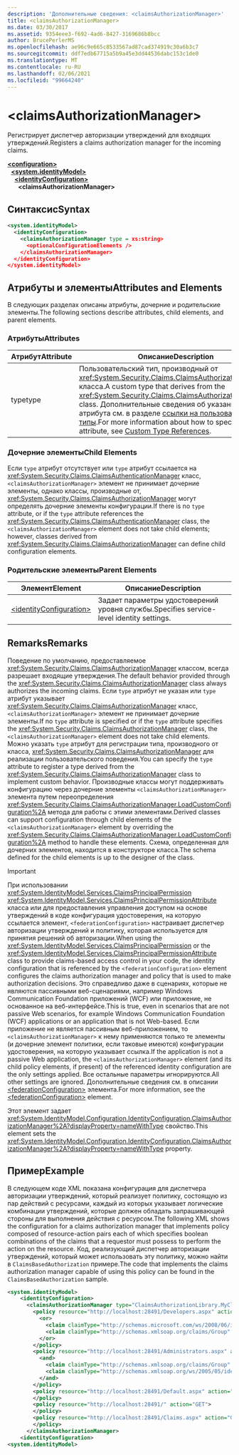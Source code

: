 ```yaml
---
description: 'Дополнительные сведения: <claimsAuthorizationManager>'
title: <claimsAuthorizationManager>
ms.date: 03/30/2017
ms.assetid: 9354eee3-f692-4ad6-8427-3169686b8bcc
author: BrucePerlerMS
ms.openlocfilehash: ae96c9e665c8533567ad87cad374919c30a6b3c7
ms.sourcegitcommit: ddf7edb67715a5b9a45e3dd44536dabc153c1de0
ms.translationtype: MT
ms.contentlocale: ru-RU
ms.lasthandoff: 02/06/2021
ms.locfileid: "99664240"
---
```

# \<claimsAuthorizationManager>

<span data-ttu-id="d8482-102">Регистрирует диспетчер авторизации утверждений для входящих утверждений.</span><span class="sxs-lookup"><span data-stu-id="d8482-102">Registers a claims authorization manager for the incoming claims.</span></span>  
  
[**\<configuration>**](../configuration-element.md)\
&nbsp;&nbsp;[**\<system.identityModel>**](system-identitymodel.md)\
&nbsp;&nbsp;&nbsp;&nbsp;[**\<identityConfiguration>**](identityconfiguration.md)\
&nbsp;&nbsp;&nbsp;&nbsp;&nbsp;&nbsp;**\<claimsAuthorizationManager>**  
  
## <a name="syntax"></a><span data-ttu-id="d8482-103">Синтаксис</span><span class="sxs-lookup"><span data-stu-id="d8482-103">Syntax</span></span>  
  
```xml  
<system.identityModel>  
  <identityConfiguration>  
    <claimsAuthorizationManager type = xs:string>  
      <optionalConfigurationElements />  
    </claimsAuthorizationManager>  
  </identityConfiguration>  
</system.identityModel>  
```  
  
## <a name="attributes-and-elements"></a><span data-ttu-id="d8482-104">Атрибуты и элементы</span><span class="sxs-lookup"><span data-stu-id="d8482-104">Attributes and Elements</span></span>  

 <span data-ttu-id="d8482-105">В следующих разделах описаны атрибуты, дочерние и родительские элементы.</span><span class="sxs-lookup"><span data-stu-id="d8482-105">The following sections describe attributes, child elements, and parent elements.</span></span>  
  
### <a name="attributes"></a><span data-ttu-id="d8482-106">Атрибуты</span><span class="sxs-lookup"><span data-stu-id="d8482-106">Attributes</span></span>  
  
|<span data-ttu-id="d8482-107">Атрибут</span><span class="sxs-lookup"><span data-stu-id="d8482-107">Attribute</span></span>|<span data-ttu-id="d8482-108">Описание</span><span class="sxs-lookup"><span data-stu-id="d8482-108">Description</span></span>|  
|---------------|-----------------|  
|<span data-ttu-id="d8482-109">type</span><span class="sxs-lookup"><span data-stu-id="d8482-109">type</span></span>|<span data-ttu-id="d8482-110">Пользовательский тип, производный от <xref:System.Security.Claims.ClaimsAuthorizationManager> класса.</span><span class="sxs-lookup"><span data-stu-id="d8482-110">A custom type that derives from the <xref:System.Security.Claims.ClaimsAuthorizationManager> class.</span></span> <span data-ttu-id="d8482-111">Дополнительные сведения об указании `type` атрибута см. в разделе [ссылки на пользовательские типы](../windows-workflow-foundation/index.md).</span><span class="sxs-lookup"><span data-stu-id="d8482-111">For more information about how to specify the `type` attribute, see [Custom Type References](../windows-workflow-foundation/index.md).</span></span>|  
  
### <a name="child-elements"></a><span data-ttu-id="d8482-112">Дочерние элементы</span><span class="sxs-lookup"><span data-stu-id="d8482-112">Child Elements</span></span>  

 <span data-ttu-id="d8482-113">Если `type` атрибут отсутствует или `type` атрибут ссылается на <xref:System.Security.Claims.ClaimsAuthenticationManager> класс, `<claimsAuthorizationManager>` элемент не принимает дочерние элементы, однако классы, производные от, <xref:System.Security.Claims.ClaimsAuthorizationManager> могут определять дочерние элементы конфигурации.</span><span class="sxs-lookup"><span data-stu-id="d8482-113">If there is no `type` attribute, or if the `type` attribute references the <xref:System.Security.Claims.ClaimsAuthenticationManager> class, the `<claimsAuthorizationManager>` element does not take child elements; however, classes derived from <xref:System.Security.Claims.ClaimsAuthorizationManager> can define child configuration elements.</span></span>  
  
### <a name="parent-elements"></a><span data-ttu-id="d8482-114">Родительские элементы</span><span class="sxs-lookup"><span data-stu-id="d8482-114">Parent Elements</span></span>  
  
|<span data-ttu-id="d8482-115">Элемент</span><span class="sxs-lookup"><span data-stu-id="d8482-115">Element</span></span>|<span data-ttu-id="d8482-116">Описание</span><span class="sxs-lookup"><span data-stu-id="d8482-116">Description</span></span>|  
|-------------|-----------------|  
|[\<identityConfiguration>](identityconfiguration.md)|<span data-ttu-id="d8482-117">Задает параметры удостоверений уровня службы.</span><span class="sxs-lookup"><span data-stu-id="d8482-117">Specifies service-level identity settings.</span></span>|  
  
## <a name="remarks"></a><span data-ttu-id="d8482-118">Remarks</span><span class="sxs-lookup"><span data-stu-id="d8482-118">Remarks</span></span>  

 <span data-ttu-id="d8482-119">Поведение по умолчанию, предоставляемое <xref:System.Security.Claims.ClaimsAuthorizationManager> классом, всегда разрешает входящие утверждения.</span><span class="sxs-lookup"><span data-stu-id="d8482-119">The default behavior provided through the <xref:System.Security.Claims.ClaimsAuthorizationManager> class always authorizes the incoming claims.</span></span> <span data-ttu-id="d8482-120">Если `type` атрибут не указан или `type` атрибут указывает <xref:System.Security.Claims.ClaimsAuthorizationManager> класс, `<claimsAuthorizationManager>` элемент не принимает дочерние элементы.</span><span class="sxs-lookup"><span data-stu-id="d8482-120">If no `type` attribute is specified or if the `type` attribute specifies the <xref:System.Security.Claims.ClaimsAuthorizationManager> class, the `<claimsAuthorizationManager>` element does not take child elements.</span></span> <span data-ttu-id="d8482-121">Можно указать `type` атрибут для регистрации типа, производного от класса, <xref:System.Security.Claims.ClaimsAuthorizationManager> для реализации пользовательского поведения.</span><span class="sxs-lookup"><span data-stu-id="d8482-121">You can specify the `type` attribute to register a type derived from the <xref:System.Security.Claims.ClaimsAuthorizationManager> class to implement custom behavior.</span></span> <span data-ttu-id="d8482-122">Производные классы могут поддерживать конфигурацию через дочерние элементы `<claimsAuthorizationManager>` элемента путем переопределения <xref:System.Security.Claims.ClaimsAuthorizationManager.LoadCustomConfiguration%2A> метода для работы с этими элементами.</span><span class="sxs-lookup"><span data-stu-id="d8482-122">Derived classes can support configuration through child elements of the `<claimsAuthorizationManager>` element by overriding the <xref:System.Security.Claims.ClaimsAuthorizationManager.LoadCustomConfiguration%2A> method to handle these elements.</span></span> <span data-ttu-id="d8482-123">Схема, определенная для дочерних элементов, находится в конструкторе класса.</span><span class="sxs-lookup"><span data-stu-id="d8482-123">The schema defined for the child elements is up to the designer of the class.</span></span>  
  
> [!IMPORTANT]
> <span data-ttu-id="d8482-124">При использовании <xref:System.IdentityModel.Services.ClaimsPrincipalPermission> <xref:System.IdentityModel.Services.ClaimsPrincipalPermissionAttribute> класса или для предоставления управления доступом на основе утверждений в коде конфигурация удостоверения, на которую ссылается элемент, `<federationConfiguration>` настраивает диспетчер авторизации утверждений и политику, которая используется для принятия решений об авторизации.</span><span class="sxs-lookup"><span data-stu-id="d8482-124">When using the <xref:System.IdentityModel.Services.ClaimsPrincipalPermission> or the <xref:System.IdentityModel.Services.ClaimsPrincipalPermissionAttribute> class to provide claims-based access control in your code, the identity configuration that is referenced by the `<federationConfiguration>` element configures the claims authorization manager and policy that is used to make authorization decisions.</span></span> <span data-ttu-id="d8482-125">Это справедливо даже в сценариях, которые не являются пассивными веб-сценариями, например Windows Communication Foundation приложений (WCF) или приложение, не основанное на веб-интерфейсе.</span><span class="sxs-lookup"><span data-stu-id="d8482-125">This is true, even in scenarios that are not passive Web scenarios, for example Windows Communication Foundation (WCF) applications or an application that is not Web-based.</span></span> <span data-ttu-id="d8482-126">Если приложение не является пассивным веб-приложением, то `<claimsAuthorizationManager>` к нему применяются только те элементы (и дочерние элемент политики, если таковые имеются) конфигурации удостоверения, на которую указывает ссылка.</span><span class="sxs-lookup"><span data-stu-id="d8482-126">If the application is not a passive Web application, the `<claimsAuthorizationManager>` element (and its child policy elements, if present) of the referenced identity configuration are the only settings applied.</span></span> <span data-ttu-id="d8482-127">Все остальные параметры игнорируются.</span><span class="sxs-lookup"><span data-stu-id="d8482-127">All other settings are ignored.</span></span> <span data-ttu-id="d8482-128">Дополнительные сведения см. в описании [\<federationConfiguration>](federationconfiguration.md) элемента.</span><span class="sxs-lookup"><span data-stu-id="d8482-128">For more information, see the [\<federationConfiguration>](federationconfiguration.md) element.</span></span>  
  
 <span data-ttu-id="d8482-129">Этот элемент задает <xref:System.IdentityModel.Configuration.IdentityConfiguration.ClaimsAuthorizationManager%2A?displayProperty=nameWithType> свойство.</span><span class="sxs-lookup"><span data-stu-id="d8482-129">This element sets the <xref:System.IdentityModel.Configuration.IdentityConfiguration.ClaimsAuthorizationManager%2A?displayProperty=nameWithType> property.</span></span>  
  
## <a name="example"></a><span data-ttu-id="d8482-130">Пример</span><span class="sxs-lookup"><span data-stu-id="d8482-130">Example</span></span>  

 <span data-ttu-id="d8482-131">В следующем коде XML показана конфигурация для диспетчера авторизации утверждений, который реализует политику, состоящую из пар действий с ресурсами, каждый из которых указывает логические комбинации утверждений, которые должен обладать запрашивающей стороны для выполнения действия с ресурсом.</span><span class="sxs-lookup"><span data-stu-id="d8482-131">The following XML shows the configuration for a claims authorization manager that implements policy composed of resource-action pairs each of which specifies boolean combinations of the claims that a requestor must possess to perform the action on the resource.</span></span> <span data-ttu-id="d8482-132">Код, реализующий диспетчер авторизации утверждений, который может использовать эту политику, можно найти в `ClaimsBasedAuthorization` примере.</span><span class="sxs-lookup"><span data-stu-id="d8482-132">The code that implements the claims authorization manager capable of using this policy can be found in the `ClaimsBasedAuthorization` sample.</span></span>  
  
```xml  
<system.identityModel>  
    <identityConfiguration>  
      <claimsAuthorizationManager type="ClaimsAuthorizationLibrary.MyClaimsAuthorizationManager, ClaimsAuthorizationLibrary">  
        <policy resource="http://localhost:28491/Developers.aspx" action="GET">  
          <or>  
            <claim claimType="http://schemas.microsoft.com/ws/2008/06/identity/claims/role" claimValue="developer" />  
            <claim claimType="http://schemas.xmlsoap.org/claims/Group" claimValue="Administrator" />  
          </or>  
        </policy>  
        <policy resource="http://localhost:28491/Administrators.aspx" action="GET">  
          <and>  
            <claim claimType="http://schemas.xmlsoap.org/claims/Group" claimValue="Administrator" />  
            <claim claimType="http://schemas.xmlsoap.org/ws/2005/05/identity/claims/country" claimValue="USA" />  
          </and>  
        </policy>  
        <policy resource="http://localhost:28491/Default.aspx" action="GET">  
        </policy>  
        <policy resource="http://localhost:28491/" action="GET">  
        </policy>  
        <policy resource="http://localhost:28491/Claims.aspx" action="GET">  
        </policy>  
      </claimsAuthorizationManager>  
    <identityConfiguration>  
<system.identityModel>  
```
